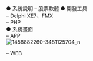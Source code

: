 ● 系統說明
– 股票軟體
● 開發工具  
– Delphi XE7、FMX  
– PHP  
● 系統畫面  
– APP  
![1458882260-3481125704_n](https://github.com/xuejiajie/Experience/assets/22809971/ea7942fd-a13b-4ebd-bb6f-f4fef817e348)

– WEB  
